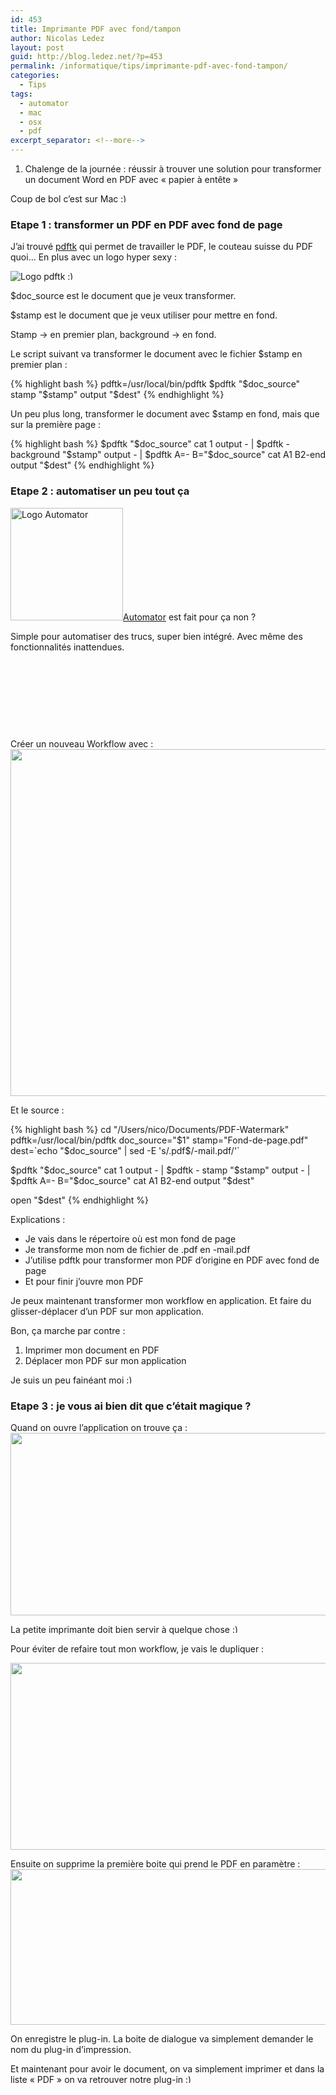 ```yaml
---
id: 453
title: Imprimante PDF avec fond/tampon
author: Nicolas Ledez
layout: post
guid: http://blog.ledez.net/?p=453
permalink: /informatique/tips/imprimante-pdf-avec-fond-tampon/
categories:
  - Tips
tags:
  - automator
  - mac
  - osx
  - pdf
excerpt_separator: <!--more-->
---
```

  1. Chalenge de la journée : réussir à trouver une solution pour transformer un document Word en PDF avec &laquo;&nbsp;papier à entête&nbsp;&raquo;

Coup de bol c&rsquo;est sur Mac <img src="https://blog.ledez.net/wp-includes/images/smilies/simple-smile.png" alt=":)" class="wp-smiley" style="height: 1em; max-height: 1em;" />  
<!--more-->

### Etape 1 : transformer un PDF en PDF avec fond de page

J&rsquo;ai trouvé [pdftk][1] qui permet de travailler le PDF, le couteau suisse du PDF quoi&#8230; En plus avec un logo hyper sexy :

<img class="alignnone size-medium wp-image-454" title="pdftk-logo" src="http://blog.ledez.net/wp-content/uploads/2012/02/pdftk-logo.png" alt="Logo pdftk" />

<img src="https://blog.ledez.net/wp-includes/images/smilies/simple-smile.png" alt=":)" class="wp-smiley" style="height: 1em; max-height: 1em;" />

$doc_source est le document que je veux transformer.

$stamp est le document que je veux utiliser pour mettre en fond.

Stamp -> en premier plan, background -> en fond.

Le script suivant va transformer le document avec le fichier $stamp en premier plan :

{% highlight bash %}
pdftk=/usr/local/bin/pdftk
$pdftk "$doc_source" stamp "$stamp" output "$dest"
{% endhighlight %}

Un peu plus long, transformer le document avec $stamp en fond, mais que sur la première page :

{% highlight bash %}
$pdftk "$doc_source" cat 1 output - | $pdftk - background "$stamp" output - | $pdftk A=- B="$doc_source" cat A1 B2-end output "$dest"
{% endhighlight %}

### Etape 2 : automatiser un peu tout ça

[<img class="alignleft  wp-image-458" title="Automator" src="http://blog.ledez.net/wp-content/uploads/2012/02/Automator-300x300.png" alt="Logo Automator" width="180" height="180" srcset="http://blog.ledez.net/wp-content/uploads/2012/02/Automator-150x150.png 150w, http://blog.ledez.net/wp-content/uploads/2012/02/Automator-300x300.png 300w, http://blog.ledez.net/wp-content/uploads/2012/02/Automator.png 512w" sizes="(max-width: 180px) 100vw, 180px" />][2][Automator][3] est fait pour ça non ?

Simple pour automatiser des trucs, super bien intégré. Avec même des fonctionnalités inattendues.

&nbsp;

&nbsp;

&nbsp;

&nbsp;

Créer un nouveau Workflow avec :  
[<img class="alignnone size-full wp-image-460" title="Workflow-01" src="http://blog.ledez.net/wp-content/uploads/2012/02/Workflow-011.png" alt="" width="896" height="555" />][4]

Et le source :

{% highlight bash %}
cd "/Users/nico/Documents/PDF-Watermark"
pdftk=/usr/local/bin/pdftk
doc_source="$1"
stamp="Fond-de-page.pdf"
dest=`echo "$doc_source" | sed -E 's/.pdf$/-mail.pdf/'`

$pdftk "$doc_source" cat 1 output - | $pdftk - stamp "$stamp" output - | $pdftk A=- B="$doc_source" cat A1 B2-end output "$dest"

open "$dest"
{% endhighlight %}

Explications :

  * Je vais dans le répertoire où est mon fond de page
  * Je transforme mon nom de fichier de .pdf en -mail.pdf
  * J&rsquo;utilise pdftk pour transformer mon PDF d&rsquo;origine en PDF avec fond de page
  * Et pour finir j&rsquo;ouvre mon PDF

Je peux maintenant transformer mon workflow en application. Et faire du glisser-déplacer d&rsquo;un PDF sur mon application.

Bon, ça marche par contre :

  1. Imprimer mon document en PDF
  2. Déplacer mon PDF sur mon application

Je suis un peu fainéant moi <img src="https://blog.ledez.net/wp-includes/images/smilies/simple-smile.png" alt=":)" class="wp-smiley" style="height: 1em; max-height: 1em;" />

### Etape 3 : je vous ai bien dit que c&rsquo;était magique ?

Quand on ouvre l&rsquo;application on trouve ça :[<img src="http://blog.ledez.net/wp-content/uploads/2012/02/Workflow-031.png" alt="" title="Workflow-03" width="513" height="292" class="alignnone size-full wp-image-469" />][5]

La petite imprimante doit bien servir à quelque chose <img src="https://blog.ledez.net/wp-includes/images/smilies/simple-smile.png" alt=":)" class="wp-smiley" style="height: 1em; max-height: 1em;" />

Pour éviter de refaire tout mon workflow, je vais le dupliquer :

[<img src="http://blog.ledez.net/wp-content/uploads/2012/02/Workflow-021.png" alt="" title="Workflow-02" width="519" height="299" class="alignnone size-full wp-image-472" />][6]

Ensuite on supprime la première boite qui prend le PDF en paramètre :  
[<img src="http://blog.ledez.net/wp-content/uploads/2012/02/Workflow-04.png" alt="" title="Workflow-04" width="618" height="249" class="alignnone size-full wp-image-470" />][7]

On enregistre le plug-in. La boite de dialogue va simplement demander le nom du plug-in d&rsquo;impression.

Et maintenant pour avoir le document, on va simplement imprimer et dans la liste &laquo;&nbsp;PDF&nbsp;&raquo; on va retrouver notre plug-in <img src="https://blog.ledez.net/wp-includes/images/smilies/simple-smile.png" alt=":)" class="wp-smiley" style="height: 1em; max-height: 1em;" />

 [1]: http://www.pdflabs.com/tools/pdftk-the-pdf-toolkit/ "Site de PDFTK"
 [2]: http://blog.ledez.net/wp-content/uploads/2012/02/Automator.png
 [3]: http://www.apple.com/remotedesktop/automation.html "Site d'Automator"
 [4]: http://blog.ledez.net/wp-content/uploads/2012/02/Workflow-011.png
 [5]: http://blog.ledez.net/wp-content/uploads/2012/02/Workflow-031.png
 [6]: http://blog.ledez.net/wp-content/uploads/2012/02/Workflow-021.png
 [7]: http://blog.ledez.net/wp-content/uploads/2012/02/Workflow-04.png
